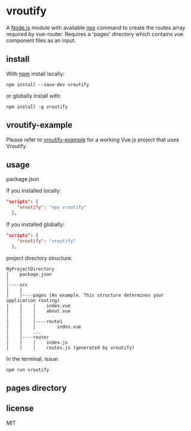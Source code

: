 # vroutify

A [Node.js](https://nodejs.org) module with available [npx](https://www.npmjs.com/package.npx) command to create the routes array required by vue-router.
Requires a 'pages' directory which contains vue component files as an input.

## install

With [npm](http://npmjs.org) install locally:

```
npm install --save-dev vroutify
```

or globally install with:

```
npm install -g vroutify
```

## vroutify-example

Please refer to [vroutify-example](https://github.com/wiowou/vroutify-example) for a working Vue.js project that uses Vroutify.

## usage

package.json

If you installed locally:

```json
"scripts": {
    "vroutify": "npx vroutify"
  },
```

If you installed globally:

```json
"scripts": {
    "vroutify": "vroutify"
  },
```

project directory structure:

```
MyProjectDirectory
|    package.json
|
|----src
|    |
|    |----pages (An example. This structure determines your application routing)
|    |    |    index.vue
|    |    |    about.vue
|    |    |
|    |    |----route1
|    |    |        index.vue
|    |    ...
|    |----router
|    |    |    index.js
|    |    |    routes.js (generated by vroutify)
```

In the terminal, issue:

```
npm run vroutify
```

## pages directory

## license

MIT
